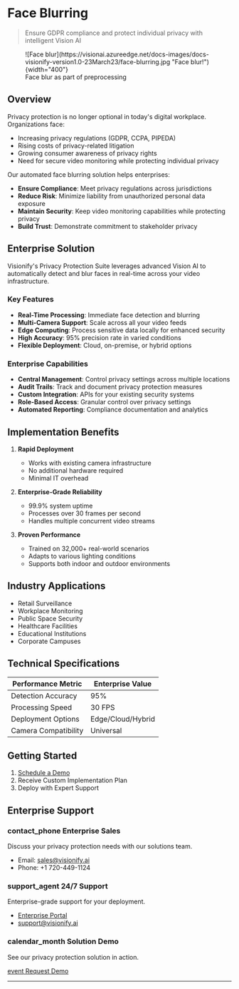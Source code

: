 # Face Blurring
> Ensure GDPR compliance and protect individual privacy with intelligent Vision AI

<figure markdown>
  ![Face blur](https://visionai.azureedge.net/docs-images/docs-visionify-version1.0-23March23/face-blurring.jpg "Face blur!"){width="400"}
  <figcaption>Face blur as part of preprocessing</figcaption>
</figure>


## Overview

Privacy protection is no longer optional in today's digital workplace. Organizations face:
- Increasing privacy regulations (GDPR, CCPA, PIPEDA)
- Rising costs of privacy-related litigation
- Growing consumer awareness of privacy rights
- Need for secure video monitoring while protecting individual privacy

Our automated face blurring solution helps enterprises:

- **Ensure Compliance**: Meet privacy regulations across jurisdictions
- **Reduce Risk**: Minimize liability from unauthorized personal data exposure
- **Maintain Security**: Keep video monitoring capabilities while protecting privacy
- **Build Trust**: Demonstrate commitment to stakeholder privacy

## Enterprise Solution

Visionify's Privacy Protection Suite leverages advanced Vision AI to automatically detect and blur faces in real-time across your video infrastructure.

### Key Features

- **Real-Time Processing**: Immediate face detection and blurring
- **Multi-Camera Support**: Scale across all your video feeds
- **Edge Computing**: Process sensitive data locally for enhanced security
- **High Accuracy**: 95% precision rate in varied conditions
- **Flexible Deployment**: Cloud, on-premise, or hybrid options

### Enterprise Capabilities

- **Central Management**: Control privacy settings across multiple locations
- **Audit Trails**: Track and document privacy protection measures
- **Custom Integration**: APIs for your existing security systems
- **Role-Based Access**: Granular control over privacy settings
- **Automated Reporting**: Compliance documentation and analytics

## Implementation Benefits

1. **Rapid Deployment**
      - Works with existing camera infrastructure
      - No additional hardware required
      - Minimal IT overhead

2. **Enterprise-Grade Reliability**
      - 99.9% system uptime
      - Processes over 30 frames per second
      - Handles multiple concurrent video streams

3. **Proven Performance**
      - Trained on 32,000+ real-world scenarios
      - Adapts to various lighting conditions
      - Supports both indoor and outdoor environments

## Industry Applications

- Retail Surveillance
- Workplace Monitoring
- Public Space Security
- Healthcare Facilities
- Educational Institutions
- Corporate Campuses

## Technical Specifications

<div class="table">
    <table class="fl-table">
        <thead>
        <tr>
            <th>Performance Metric</th>
            <th>Enterprise Value</th>
        </tr>
        </thead>
        <tbody>
        <tr>
            <td>Detection Accuracy</td>
            <td>95%</td>
        </tr>
        <tr>
            <td>Processing Speed</td>
            <td>30 FPS</td>
        </tr>
        <tr>
            <td>Deployment Options</td>
            <td>Edge/Cloud/Hybrid</td>
        </tr>
        <tr>
            <td>Camera Compatibility</td>
            <td>Universal</td>
        </tr>
        </tbody>
    </table>
</div>

## Getting Started

1. [Schedule a Demo](https://cal.com/visionify/30min)
2. Receive Custom Implementation Plan
3. Deploy with Expert Support

## Enterprise Support

<div class="grid-cards">
    <div class="grid-card">
        <h3><span class="material-symbols-outlined">contact_phone</span> Enterprise Sales</h3>
        <p>Discuss your privacy protection needs with our solutions team.</p>
        <ul class="contact-list">
            <li>Email: <a href="mailto:sales@visionify.ai">sales@visionify.ai</a></li>
            <li>Phone: +1 720-449-1124</li>
        </ul>
    </div>
    <div class="grid-card">
        <h3><span class="material-symbols-outlined">support_agent</span> 24/7 Support</h3>
        <p>Enterprise-grade support for your deployment.</p>
        <ul class="contact-list">
            <li><a href="https://support.visionify.ai">Enterprise Portal</a></li>
            <li><a href="mailto:support@visionify.ai">support@visionify.ai</a></li>
        </ul>
    </div>
    <div class="grid-card">
        <h3><span class="material-symbols-outlined">calendar_month</span> Solution Demo</h3>
        <p>See our privacy protection solution in action.</p>
        <div class="demo-button">
            <a href="https://cal.com/visionify/30min" class="cta-button">
                <span class="material-symbols-outlined">event</span>
                Request Demo
            </a>
        </div>
    </div>
</div>

---